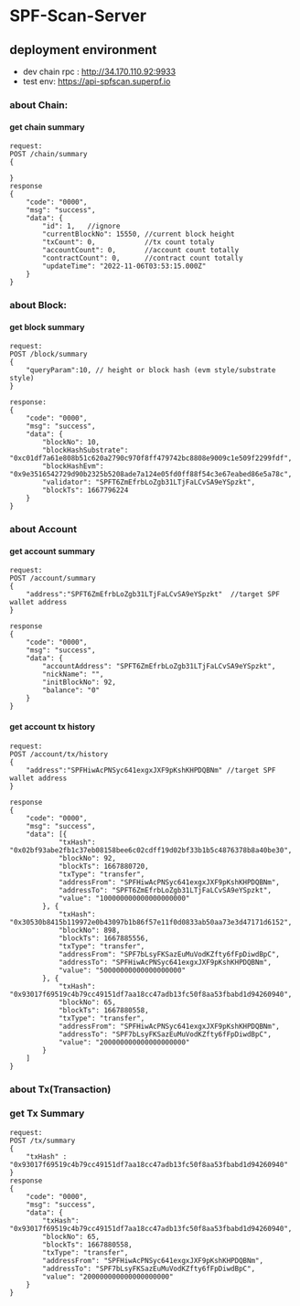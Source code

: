 # SPF-Scan-Server

## deployment environment
- dev chain rpc : http://34.170.110.92:9933
- test env: https://api-spfscan.superpf.io

### about Chain:
#### get chain summary
    request:
    POST /chain/summary
    {
        
    }
    response
    {
        "code": "0000",
        "msg": "success",
        "data": {
            "id": 1,   //ignore
            "currentBlockNo": 15550, //current block height
            "txCount": 0,            //tx count totaly
            "accountCount": 0,       //account count totally
            "contractCount": 0,      //contract count totally
            "updateTime": "2022-11-06T03:53:15.000Z"
        }
    }


### about Block:
#### get block summary
    request: 
    POST /block/summary
    {
        "queryParam":10, // height or block hash (evm style/substrate style)
    }
    
    response:
    {
        "code": "0000",
        "msg": "success",
        "data": {
            "blockNo": 10,
            "blockHashSubstrate": "0xc01df7a61e808b51c620a2790c970f8ff479742bc8808e9009c1e509f2299fdf",
            "blockHashEvm": "0x9e3516542729d90b2325b5208ade7a124e05fd0ff88f54c3e67eabed86e5a78c",
            "validator": "SPFT6ZmEfrbLoZgb31LTjFaLCvSA9eYSpzkt",
            "blockTs": 1667796224
        }
    }

### about Account
#### get account summary
    request: 
    POST /account/summary
    {
        "address":"SPFT6ZmEfrbLoZgb31LTjFaLCvSA9eYSpzkt"  //target SPF wallet address
    }

    response
    {
        "code": "0000",
        "msg": "success",
        "data": {
            "accountAddress": "SPFT6ZmEfrbLoZgb31LTjFaLCvSA9eYSpzkt",
            "nickName": "",
            "initBlockNo": 92,
            "balance": "0"
        }
    }

#### get account tx history
    request: 
    POST /account/tx/history
    {
        "address":"SPFHiwAcPNSyc641exgxJXF9pKshKHPDQBNm" //target SPF wallet address
    }

    response
    {
        "code": "0000",
        "msg": "success",
        "data": [{
                "txHash": "0x02bf93abe2fb1c37eb08158bee6c02cdff19d02bf33b1b5c4876378b8a40be30",
                "blockNo": 92,
                "blockTs": 1667880720,
                "txType": "transfer",
                "addressFrom": "SPFHiwAcPNSyc641exgxJXF9pKshKHPDQBNm",
                "addressTo": "SPFT6ZmEfrbLoZgb31LTjFaLCvSA9eYSpzkt",
                "value": "100000000000000000000"
            }, {
                "txHash": "0x30530b8415b119972e0b43097b1b86f57e11f0d0833ab50aa73e3d47171d6152",
                "blockNo": 898,
                "blockTs": 1667885556,
                "txType": "transfer",
                "addressFrom": "SPF7bLsyFKSazEuMuVodKZfty6fFpDiwdBpC",
                "addressTo": "SPFHiwAcPNSyc641exgxJXF9pKshKHPDQBNm",
                "value": "50000000000000000000"
            }, {
                "txHash": "0x93017f69519c4b79cc49151df7aa18cc47adb13fc50f8aa53fbabd1d94260940",
                "blockNo": 65,
                "blockTs": 1667880558,
                "txType": "transfer",
                "addressFrom": "SPFHiwAcPNSyc641exgxJXF9pKshKHPDQBNm",
                "addressTo": "SPF7bLsyFKSazEuMuVodKZfty6fFpDiwdBpC",
                "value": "200000000000000000000"
            }
        ]
    }

### about Tx(Transaction)
### get Tx Summary
    request: 
    POST /tx/summary
    {
        "txHash" : "0x93017f69519c4b79cc49151df7aa18cc47adb13fc50f8aa53fbabd1d94260940"
    }
    response
    {
        "code": "0000",
        "msg": "success",
        "data": {
            "txHash": "0x93017f69519c4b79cc49151df7aa18cc47adb13fc50f8aa53fbabd1d94260940",
            "blockNo": 65,
            "blockTs": 1667880558,
            "txType": "transfer",
            "addressFrom": "SPFHiwAcPNSyc641exgxJXF9pKshKHPDQBNm",
            "addressTo": "SPF7bLsyFKSazEuMuVodKZfty6fFpDiwdBpC",
            "value": "200000000000000000000"
        }
    }
